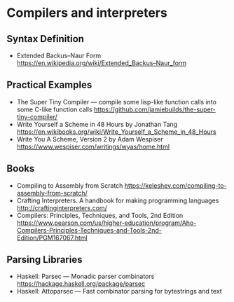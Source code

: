 # Compilers and interpreters

## Syntax Definition

* Extended Backus–Naur Form
  https://en.wikipedia.org/wiki/Extended_Backus–Naur_form

## Practical Examples

* The Super Tiny Compiler — compile some lisp-like function calls into some C-like function calls
  https://github.com/jamiebuilds/the-super-tiny-compiler/
* Write Yourself a Scheme in 48 Hours by Jonathan Tang
  https://en.wikibooks.org/wiki/Write_Yourself_a_Scheme_in_48_Hours
* Write You A Scheme, Version 2 by Adam Wespiser
  https://www.wespiser.com/writings/wyas/home.html

## Books

* Compiling to Assembly from Scratch
  https://keleshev.com/compiling-to-assembly-from-scratch/
* Crafting Interpreters. A handbook for making programming languages
  http://craftinginterpreters.com/
* Compilers: Principles, Techniques, and Tools, 2nd Edition
  https://www.pearson.com/us/higher-education/program/Aho-Compilers-Principles-Techniques-and-Tools-2nd-Edition/PGM167067.html

## Parsing Libraries

* Haskell: Parsec — Monadic parser combinators
  https://hackage.haskell.org/package/parsec
* Haskell: Attoparsec — Fast combinator parsing for bytestrings and text
